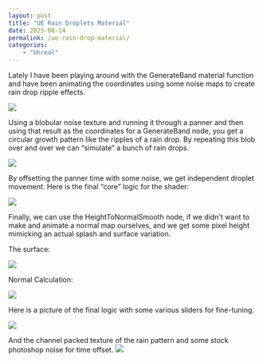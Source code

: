 ```yaml
---
layout: post
title: "UE Rain Droplets Material"
date: 2025-08-14
permalink: /ue-rain-drop-material/
categories:
    - "Unreal"
---
```


Lately I have been playing around with the GenerateBand material function and have been animating the coordinates using some noise maps to create rain drop ripple effects.

<img src="https://media0.giphy.com/media/v1.Y2lkPTc5MGI3NjExZGVsdWo4dTY3eWRtbHhqcXZmd3E2bnVyYjN3YnZocDdueXV4bnhsOCZlcD12MV9pbnRlcm5hbF9naWZfYnlfaWQmY3Q9Zw/CSrquC3M44APXkKIPK/giphy.gif">

Using a blobular noise texture and running it through a panner and then using that result as the coordinates for a GenerateBand node, you get a circular growth pattern like the ripples of a rain drop. By repeating this blob over and over we can “simulate” a bunch of rain drops.

<img src="https://i.imgur.com/YJrDyay.png">

By offsetting the panner time with some noise, we get independent droplet movement. Here is the final “core” logic for the shader:

<img src="https://i.imgur.com/PFCQN4u.png">

Finally, we can use the HeightToNormalSmooth node, if we didn't want to make and animate a normal map ourselves, and we get some pixel height mimicking an actual splash and surface variation.

The surface:

<img src="https://media0.giphy.com/media/v1.Y2lkPTc5MGI3NjExdXVpdmtoazNodHF5Y2M0eG02MnhpYmpsODdqNG1pY2xpdGp0dzE4MiZlcD12MV9pbnRlcm5hbF9naWZfYnlfaWQmY3Q9Zw/cHmJrFmceplPHBY42t/giphy.gif">

Normal Calculation:

<img src="https://i.imgur.com/pCcUdIE.png">


Here is a picture of the final logic with some various sliders for fine-tuning.

<img src="https://i.imgur.com/HArLywM.png">

And the channel packed texture of the rain pattern and some stock photoshop noise for time offset.
<img src="https://i.imgur.com/8Py9oT2.png">
